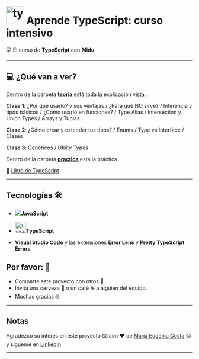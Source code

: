# <img width="48" height="48" src="https://img.icons8.com/color/48/typescript.png" alt="typescript"/> Aprende TypeScript: curso intensivo

:computer: El curso de **TypeScript** con **Midu**

---


## :computer: ¿Qué van a ver?

Dentro de la carpeta [**teoria**](https://github.com/eugenia1984/aprende-TypeScript-curso-intensivo/tree/main/teoria) está toda la explicación vista.

**Clase 1**: ¿Por qué usarlo? y sus ventajas / ¿Para qué NO sirve? / Inferencia y tipos básicos / ¿Cómo usarlo en funciones? / Type Alias / Intersection y Union Types / Arrays y Tuplas

**Clase 2**: ¿Cómo crear y extender tus tipos? / Enums / Type vs Interface / Clases 

**Clase 3**: Genéricos / Utility Types

Dentro de la carpeta [**practica**](https://github.com/eugenia1984/aprende-TypeScript-curso-intensivo/tree/main/practica) esta la práctica.

:book: [Libro de TypeScript](https://github.com/gibbok/typescript-book)

---


## Tecnologías 🛠️



- <img src="https://img.icons8.com/color/30/null/javascript--v1.png"/>**JavaScript** 

- <img width="30" height="30" src="https://img.icons8.com/color/30/typescript.png" alt="typescript"/>**TypeScript**

- **Visual Studio Code** y las extensiones **Error Lens** y **Pretty TypeScript Errors**


## Por favor: 🎁

* Comparte este proyecto con otros 📢
* Invita una cerveza 🍺 o un café ☕ a alguien del equipo.
* Muchas gracias 🤓.

---

## Notas

Agradezco su interés en este proyecto ⌨️ con ❤️ de [María Eugenia Costa](https://github.com/eugenia1984) 😊 y sígueme en [LinkedIn](http://www.linkedin.com/in/maríaeugeniacosta)


---
